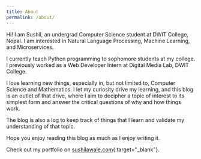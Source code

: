 ```yaml
---
title: About
permalink: /about/
---
```


Hi! I am Sushil, an undergrad Computer Science student at DWIT College, Nepal. I am interested in Natural Language Processing, Machine Learning, and Microservices. 

I currently teach Python programming to sophomore students at my college. I previously worked as a Web Developer Intern at Digital Media Lab, DWIT College.

I love learning new things, especially in, but not limited to, Computer Science and Mathematics. I let my curiosity drive my learning, and this blog is an outlet of that drive, where I aim to decipher a topic of interest to its simplest form and answer the critical questions of why and how things work.

The blog is also a log to keep track of things that I learn and validate my understanding of that topic.

Hope you enjoy reading this blog as much as I enjoy writing it. 

Check out my portfolio on [sushilawale.com](http://sushilawale.com){:target="_blank"}. 